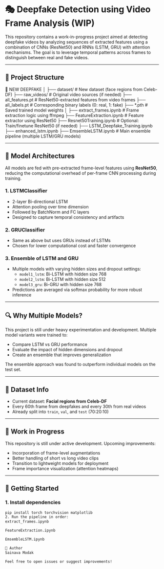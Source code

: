 # 🎭 Deepfake Detection using Video Frame Analysis (WIP)

This repository contains a work-in-progress project aimed at detecting deepfake videos by analyzing sequences of extracted  features using a combination of CNNs (ResNet50) and RNNs (LSTM, GRU) with attention mechanisms. The goal is to leverage temporal patterns across frames to distinguish between real and fake videos.

---

## 📁 Project Structure

📂 NEW DEEPFAKE
│
├── dataset/ # New dataset (face regions from Celeb-DF)
├── raw_videos/ # Original video sources (if needed)
├── all_features.pt # ResNet50-extracted features from video frames
├── all_labels.pt # Corresponding binary labels (0: real, 1: fake)
├── *.pth # Saved trained model weights
│
├── extract_frames.ipynb # Frame extraction logic using ffmpeg
├── FeatureExtraction.ipynb # Feature extractor using ResNet50
├── Resnet50Training.ipynb # Optional: Train/finetune ResNet50 (if needed)
├── LSTM_Deepfake_Training.ipynb
├── enhanced_lstm.ipynb
├── EmsembleLSTM.ipynb # Main ensemble pipeline (multiple LSTM/GRU models)


---

## 🧠 Model Architectures

All models are fed with pre-extracted frame-level features using **ResNet50**, reducing the computational overhead of per-frame CNN processing during training.

### 1. **LSTMClassifier**
- 2-layer Bi-directional LSTM
- Attention pooling over time dimension
- Followed by BatchNorm and FC layers
- Designed to capture temporal consistency and artifacts

### 2. **GRUClassifier**
- Same as above but uses GRUs instead of LSTMs
- Chosen for lower computational cost and faster convergence

### 3. **Ensemble of LSTM and GRU**
- Multiple models with varying hidden sizes and dropout settings:
    - `model1_lstm`: Bi-LSTM with hidden size 768
    - `model2_lstm`: Bi-LSTM with hidden size 512
    - `model3_gru`: Bi-GRU with hidden size 768
- Predictions are averaged via softmax probability for more robust inference

---

## 🔍 Why Multiple Models?

This project is still under heavy experimentation and development. Multiple model variants were trained to:
- Compare LSTM vs GRU performance
- Evaluate the impact of hidden dimensions and dropout
- Create an ensemble that improves generalization

The ensemble approach was found to outperform individual models on the test set.

---

## 🧪 Dataset Info

- Current dataset: **Facial regions from Celeb-DF**
- Every 60th frame from deepfakes and every 30th from real videos
- Already split into `train`, `val`, and `test` (70:20:10)

---

## 🚧 Work in Progress

This repository is still under active development. Upcoming improvements:
- Incorporation of frame-level augmentations
- Better handling of short vs long video clips
- Transition to lightweight models for deployment
- Frame importance visualization (attention heatmaps)

---

## 🚀 Getting Started

### 1. Install dependencies
```bash
pip install torch torchvision matplotlib
2. Run the pipeline in order:
extract_frames.ipynb

FeatureExtraction.ipynb

EmsembleLSTM.ipynb

📌 Author
Sainava Modak

Feel free to open issues or suggest improvements!